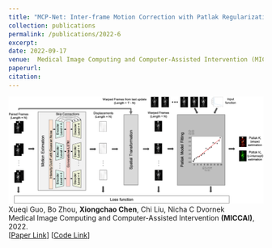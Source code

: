 ```yaml
---
title: "MCP-Net: Inter-frame Motion Correction with Patlak Regularization for Whole-body Dynamic PET"
collection: publications
permalink: /publications/2022-6
excerpt: 
date: 2022-09-17
venue:  Medical Image Computing and Computer-Assisted Intervention (MICCAI)
paperurl:  
citation: 
---
```

![](2022-6.png)  
Xueqi Guo, Bo Zhou, **Xiongchao Chen**, Chi Liu, Nicha C Dvornek  
 Medical Image Computing and Computer-Assisted Intervention **(MICCAI)**, 2022.  
[[Paper Link](https://link.springer.com/chapter/10.1007/978-3-031-16440-8_16)]
[[Code Link](https://github.com/gxq1998/MCP-Net)]  

